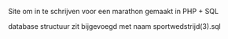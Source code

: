 Site om in te schrijven voor een marathon gemaakt in PHP + SQL 

database structuur zit bijgevoegd met naam sportwedstrijd(3).sql
